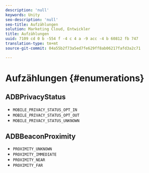 ```yaml
---
description: 'null'
keywords: Unity
seo-description: 'null'
seo-title: Aufzählungen
solution: Marketing Cloud, Entwickler
title: Aufzählungen
uuid: 7109 cd 0 b -554 f -4 c 4 a -9 acc -4 b 60812 fb 747
translation-type: tm+mt
source-git-commit: 04a55b2f73a5ed7fe629ff8ab06217fafd3a2c71

---
```



# Aufzählungen {#enumerations}

## ADBPrivacyStatus

* `MOBILE_PRIVACY_STATUS_OPT_IN`
* `MOBILE_PRIVACY_STATUS_OPT_OUT`
* `MOBILE_PRIVACY_STATUS_UNKNOWN`

## ADBBeaconProximity

* `PROXIMITY_UNKNOWN`
* `PROXIMITY_IMMEDIATE`
* `PROXIMITY_NEAR`
* `PROXIMITY_FAR`

